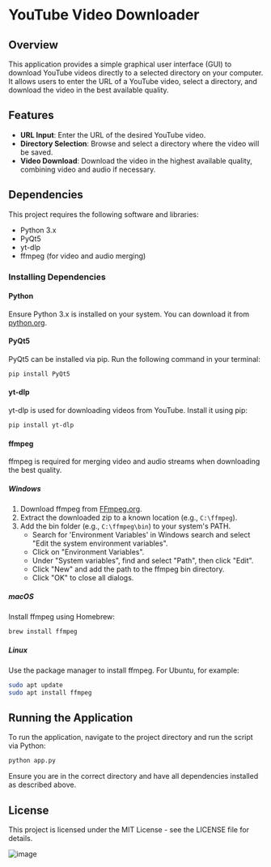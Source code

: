 # YouTube Video Downloader

## Overview
This application provides a simple graphical user interface (GUI) to download YouTube videos directly to a selected directory on your computer. It allows users to enter the URL of a YouTube video, select a directory, and download the video in the best available quality.

## Features
- **URL Input**: Enter the URL of the desired YouTube video.
- **Directory Selection**: Browse and select a directory where the video will be saved.
- **Video Download**: Download the video in the highest available quality, combining video and audio if necessary.

## Dependencies
This project requires the following software and libraries:
- Python 3.x
- PyQt5
- yt-dlp
- ffmpeg (for video and audio merging)

### Installing Dependencies

#### Python
Ensure Python 3.x is installed on your system. You can download it from [python.org](https://www.python.org/downloads/).

#### PyQt5
PyQt5 can be installed via pip. Run the following command in your terminal:

```bash
pip install PyQt5
```

#### yt-dlp
yt-dlp is used for downloading videos from YouTube. Install it using pip:

```bash
pip install yt-dlp
```

#### ffmpeg
ffmpeg is required for merging video and audio streams when downloading the best quality. 

##### Windows
1. Download ffmpeg from [FFmpeg.org](https://ffmpeg.org/download.html).
2. Extract the downloaded zip to a known location (e.g., `C:\ffmpeg`).
3. Add the bin folder (e.g., `C:\ffmpeg\bin`) to your system's PATH.
   - Search for 'Environment Variables' in Windows search and select "Edit the system environment variables".
   - Click on "Environment Variables".
   - Under "System variables", find and select "Path", then click "Edit".
   - Click "New" and add the path to the ffmpeg bin directory.
   - Click "OK" to close all dialogs.

##### macOS
Install ffmpeg using Homebrew:

```bash
brew install ffmpeg
```

##### Linux
Use the package manager to install ffmpeg. For Ubuntu, for example:

```bash
sudo apt update
sudo apt install ffmpeg
```

## Running the Application
To run the application, navigate to the project directory and run the script via Python:

```bash
python app.py
```

Ensure you are in the correct directory and have all dependencies installed as described above.

## License
This project is licensed under the MIT License - see the LICENSE file for details.

![image](https://github.com/user-attachments/assets/67360200-cd33-495b-b2ee-4bd48c51cf61)
